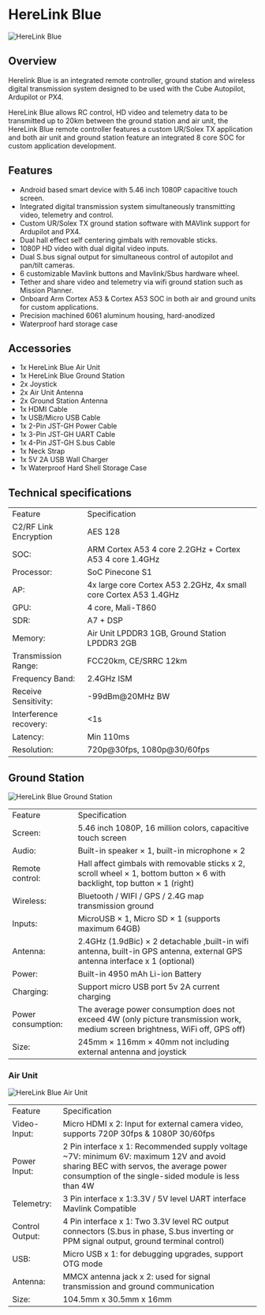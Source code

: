 # HereLink Blue

![HereLink Blue](../../../.gitbook/assets/BlueHereLink\_web.png)

## Overview

Herelink Blue is an integrated remote controller, ground station and wireless digital transmission system designed to be used with the Cube Autopilot, Ardupilot or PX4.

HereLink Blue allows RC control, HD video and telemetry data to be transmitted up to 20km between the ground station and air unit, the HereLink Blue remote controller features a custom UR/Solex TX application and both air unit and ground station feature an integrated 8 core SOC for custom application development.

## Features

* Android based smart device with 5.46 inch 1080P capacitive touch screen.
* Integrated digital transmission system simultaneously transmitting video, telemetry and control.&#x20;
* Custom UR/Solex TX  ground station software with MAVlink support for Ardupilot and PX4.
* Dual hall effect self centering gimbals with removable sticks.&#x20;
* 1080P HD video with dual digital video inputs.&#x20;
* Dual S.bus signal output for simultaneous control of autopilot and pan/tilt cameras.
* 6 customizable Mavlink buttons and Mavlink/Sbus hardware wheel.&#x20;
* Tether and share video and telemetry via wifi ground station such as Mission Planner.&#x20;
* Onboard Arm Cortex A53 & Cortex A53 SOC in both air and ground units for custom applications.&#x20;
* Precision machined 6061 aluminum housing, hard-anodized
* Waterproof hard storage case

## Accessories

* 1x HereLink Blue Air Unit
* 1x HereLink Blue Ground Station
* 2x Joystick
* 2x Air Unit Antenna
* 2x Ground Station Antenna
* 1x HDMI Cable
* 1x USB/Micro USB Cable
* 1x 2-Pin JST-GH Power Cable
* 1x 3-Pin JST-GH UART Cable
* 1x 4-Pin JST-GH S.bus Cable
* 1x Neck Strap
* 1x 5V 2A USB Wall Charger
* 1x Waterproof Hard Shell Storage Case

## Technical specifications

|                        |                                                                  |
| ---------------------- | ---------------------------------------------------------------- |
| Feature                | Specification                                                    |
| C2/RF Link Encryption  | AES 128                                                          |
| SOC:                   | ARM Cortex A53 4 core 2.2GHz + Cortex A53 4 core 1.4GHz          |
| Processor:             | SoC Pinecone S1                                                  |
| AP:                    | 4x large core Cortex A53 2.2GHz, 4x small core Cortex A53 1.4GHz |
| GPU:                   | 4 core, Mali-T860                                                |
| SDR:                   | A7 + DSP                                                         |
| Memory:                | Air Unit LPDDR3 1GB, Ground Station LPDDR3 2GB                   |
| Transmission Range:    | FCC20km, CE/SRRC 12km                                            |
| Frequency Band:        | 2.4GHz ISM                                                       |
| Receive Sensitivity:   | -99dBm@20MHz BW                                                  |
| Interference recovery: | <1s                                                              |
| Latency:               | Min 110ms                                                        |
| Resolution:            | 720p@30fps, 1080p@30/60fps                                       |

## Ground Station

![HereLink Blue Ground Station](../../../.gitbook/assets/BlueHereLink\_GCS.png)

|                    |                                                                                                                                |
| ------------------ | ------------------------------------------------------------------------------------------------------------------------------ |
| Feature            | Specification                                                                                                                  |
| Screen:            | 5.46 inch 1080P, 16 million colors, capacitive touch screen                                                                    |
| Audio:             | Built-in speaker × 1, built-in microphone × 2                                                                                  |
| Remote control:    | Hall affect gimbals with removable sticks x 2, scroll wheel × 1, bottom button × 6 with backlight, top button × 1 (right)      |
| Wireless:          | Bluetooth / WIFI / GPS / 2.4G map transmission ground                                                                          |
| Inputs:            | MicroUSB × 1, Micro SD × 1 (supports maximum 64GB)                                                                             |
| Antenna:           | 2.4GHz (1.9dBic) × 2 detachable ,built-in wifi antenna, built-in GPS antenna, external GPS antenna interface x 1 (optional)    |
| Power:             | Built-in 4950 mAh Li-ion Battery                                                                                               |
| Charging:          | Support micro USB port 5v 2A current charging                                                                                  |
| Power consumption: | The average power consumption does not exceed 4W (only picture transmission work, medium screen brightness, WiFi off, GPS off) |
| Size:              | 245mm × 116mm × 40mm not including external antenna and joystick                                                               |

### Air Unit

![HereLink Blue Air Unit](<../../../.gitbook/assets/BlueHereLink\_AIR\_web (1).png>)

|                 |                                                                                                                                                                                           |
| --------------- | ----------------------------------------------------------------------------------------------------------------------------------------------------------------------------------------- |
| Feature         | Specification                                                                                                                                                                             |
| Video-Input:    | Micro HDMI x 2: Input for external camera video, supports 720P 30fps & 1080P 30/60fps                                                                                                     |
| Power Input:    | 2 Pin interface x 1: Recommended supply voltage \~7V: minimum 6V: maximum 12V and avoid sharing BEC with servos, the average power consumption of the single-sided module is less than 4W |
| Telemetry:      | 3 Pin interface x 1:3.3V / 5V level UART interface Mavlink Compatible                                                                                                                     |
| Control Output: | 4 Pin interface x 1: Two 3.3V level RC output connectors (S.bus in phase, S.bus inverting or PPM signal output, ground terminal control)                                                  |
| USB:            | Micro USB x 1: for debugging upgrades, support OTG mode                                                                                                                                   |
| Antenna:        | MMCX antenna jack x 2: used for signal transmission and ground communication                                                                                                              |
| Size:           | 104.5mm  x 30.5mm x 16mm                                                                                                                                                                  |
